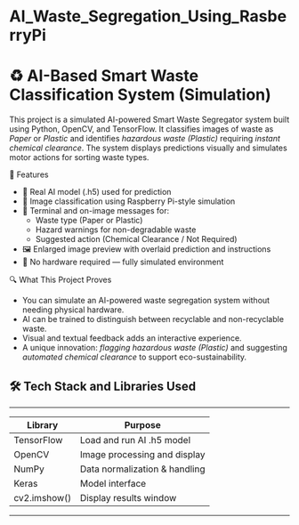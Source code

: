 # AI_Waste_Segregation_Using_RasberryPi
# ♻ AI-Based Smart Waste Classification System (Simulation)

This project is a simulated AI-powered Smart Waste Segregator system built using Python, OpenCV, and TensorFlow. It classifies images of waste as *Paper* or *Plastic* and identifies *hazardous waste (Plastic)* requiring *instant chemical clearance*. The system displays predictions visually and simulates motor actions for sorting waste types.



 📌 Features

- 🧠 Real AI model (.h5) used for prediction  
- 📸 Image classification using Raspberry Pi-style simulation  
- 🧪 Terminal and on-image messages for:
  - Waste type (Paper or Plastic)
  - Hazard warnings for non-degradable waste
  - Suggested action (Chemical Clearance / Not Required)
- 🖼 Enlarged image preview with overlaid prediction and instructions
- 🚫 No hardware required — fully simulated environment


🔍 What This Project Proves

- You can simulate an AI-powered waste segregation system without needing physical hardware.
- AI can be trained to distinguish between recyclable and non-recyclable waste.
- Visual and textual feedback adds an interactive experience.
- A unique innovation: *flagging hazardous waste (Plastic)* and suggesting *automated chemical clearance* to support eco-sustainability.



## 🛠 Tech Stack and Libraries Used
____________________________________________________
| Library        | Purpose                         |
|----------------|---------------------------------|
| TensorFlow   | Load and run AI .h5 model     |
| OpenCV       | Image processing and display    |
| NumPy        | Data normalization & handling   |
| Keras        | Model interface                 |
| cv2.imshow() | Display results window          |
____________________________________________________
